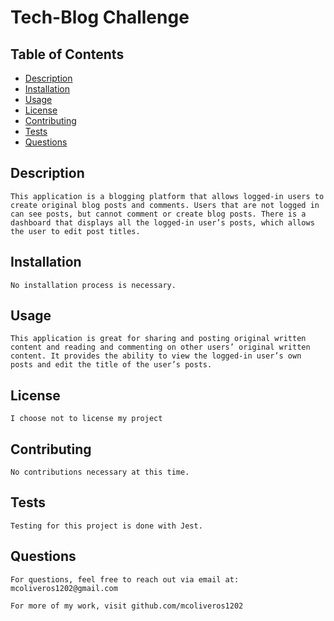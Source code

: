 # Tech-Blog Challenge

  ## Table of Contents
  - [Description](#description)
  - [Installation](#installation)
  - [Usage](#usage)
  - [License](#license)
  - [Contributing](#how-to-contribute)
  - [Tests](#testing)
  - [Questions](#questions)

  ## Description
    This application is a blogging platform that allows logged-in users to create original blog posts and comments. Users that are not logged in can see posts, but cannot comment or create blog posts. There is a dashboard that displays all the logged-in user’s posts, which allows the user to edit post titles.

  ## Installation
    No installation process is necessary.

  ## Usage
    This application is great for sharing and posting original written content and reading and commenting on other users’ original written content. It provides the ability to view the logged-in user’s own posts and edit the title of the user’s posts.

  ## License
    I choose not to license my project 
    
  ## Contributing
    No contributions necessary at this time.

  ## Tests
    Testing for this project is done with Jest.

  ## Questions
    For questions, feel free to reach out via email at:
    mcoliveros1202@gmail.com

    For more of my work, visit github.com/mcoliveros1202